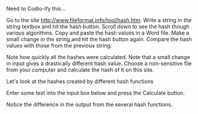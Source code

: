 Need to Codio-ify this...

Go to the site http://www.fileformat.info/tool/hash.htm.
Write a string in the string textbox and hit the hash button.
Scroll down to see the hash though various algorithms.
Copy and paste the hash values in a Word file.
 Make a small change in the string and hit the hash button again.
Compare the hash values with those from the previous string. 

Note how quickly all the hashes were calculated.
Note that a small change in input gives a drastically different hash value.
Choose a non-sensitive file from your computer and calculate the hash of it on this site.

Let's look at the hashes created by different hash functions

Enter some text into the input box below and press the Calculate button.

Notice the difference in the output from the several hash functions.
